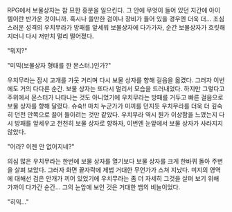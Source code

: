 RPG에서 보물상자는 참 묘한 흥분을 일으킨다. 그 안에 무엇이 들어 있던 지간에 아이템이란 반가운 것이니까. 혹시나 쓸만한 검이나 장비가 들어 있을 경우엔 더욱 더... 
조심스러운 성격의 우치무라가 방패를 앞세워 보물상자에 다가가자, 순간 보물상자가 흐릿해지더니 다시 저만치 멀리 떨어졌다. 

"뭐지?" 

"미믹(보물상자 형태를 한 몬스터.)인가?" 

우치무라는 잠시 고개를 갸웃 거리며 다시 보물 상자를 향해 걸음을 옮겼다. 
그러자 이번에도 거의 다다른 순간. 보물 상자는 또다시 멀리서 모습을 드러내었다. 
하지만 그렇다고 주위에서 몬스터가 나타나는 것도 아니었기에 우치무라는 방패를 거두고 빠른 걸음으로 보물 상자를 향해 달렸다. 
슈슉!! 
마치 누군가가 미끼를 던지듯 우치무라를 더욱 더 깊숙히 던전 안쪽으로 끌어 들이려는 것만 같았다. 우치무라 역시 뭔가 이상함을 느꼈는지 다시 방패를 앞세우고 천천히 보물 상자로 향하자, 이번엔 눈앞에서 보물 상자가 사라지지 않았다. 

"어라? 이젠 안 없어지네?" 

의심 많은 우치무라는 한번에 보물 상자를 열기보다 보물 상자를 크게 한바퀴 돌아 주변을 살펴 보았다. 그러자 화면 끝자락에 제법 거대한 무언가가 스쳐 지났다. 
미지의 영역에 대해선 검은 안개가 끼어 있었기에 우치무라는 좀 더 자세히 그것을 살펴 보기 위해 가까이 다가간 순간... 
그의 눈앞에 보인 것은 거대한 뱀의 비늘이었다. 

"히익..." 